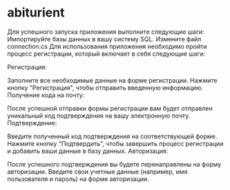 # abiturient
Для успешного запуска приложения выполните следующие шаги:
Импортируйте  базы данных  в вашу систему SQL.
Измените файл connection.cs
Для использования приложения необходимо пройти процесс регистрации, который включает в себя следующие шаги:

Регистрация:

Заполните все необходимые данные на форме регистрации.
Нажмите кнопку "Регистрация", чтобы отправить введенную информацию.
Получение кода на почту:

После успешной отправки формы регистрации вам будет отправлен уникальный код подтверждения на вашу электронную почту.
Подтверждение:

Введите полученный код подтверждения на соответствующей форме.
Нажмите кнопку "Подтвердить", чтобы завершить процесс регистрации и добавить ваши данные в базу данных.
Авторизация:

После успешного подтверждения вы будете перенаправлены на форму авторизации.
Введите свои учетные данные (например, имя пользователя и пароль) на форме авторизации.
